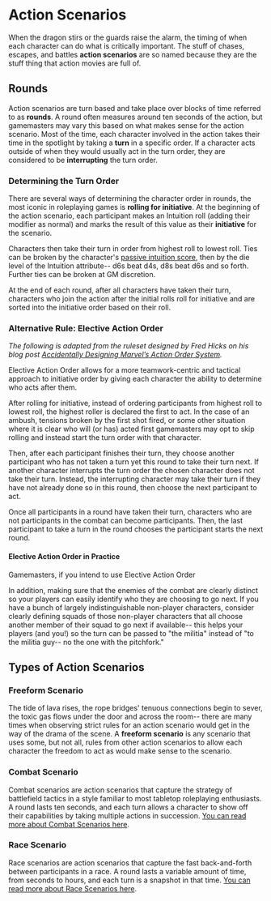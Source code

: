 # Action Scenarios
When the dragon stirs or the guards raise the alarm, the timing of when each character can do what is critically important. The stuff of chases, escapes, and battles **action scenarios** are so named because they are the stuff thing that action movies are full of.

## Rounds

Action scenarios are turn based and take place over blocks of time referred to as **rounds**. A round often measures around ten seconds of the action, but gamemasters may vary this based on what makes sense for the action scenario. Most of the time, each character involved in the action takes their time in the spotlight by taking a **turn** in a specific order. If a character acts outside of when they would usually act in the turn order, they are considered to be **interrupting** the turn order.



### Determining the Turn Order

There are several ways of determining the character order in rounds, the most iconic in roleplaying games is **rolling for initiative**. At the beginning of the action scenario, each participant makes an Intuition roll (adding their modifier as normal) and marks the result of this value as their **initiative** for the scenario.

Characters then take their turn in order from highest roll to lowest roll. Ties can be broken by the character's [passive intuition score](/character/attributes/), then by the die level of the Intuition attribute-- d6s beat d4s, d8s beat d6s and so forth. Further ties can be broken at GM discretion.

At the end of each round, after all characters have taken their turn, characters who join the action after the initial rolls roll for initiative and are sorted into the initiative order based on their roll.



### Alternative Rule: Elective Action Order

_The following is adapted from the ruleset designed by Fred Hicks on his blog post [Accidentally Designing Marvel’s Action Order System](http://www.deadlyfredly.com/2012/02/marvel/)._

Elective Action Order allows for a more teamwork-centric and tactical approach to initiative order by giving each character the ability to determine who acts after them.

After rolling for initiative, instead of ordering participants from highest roll to lowest roll, the highest roller is declared the first to act. In the case of an ambush, tensions broken by the first shot fired, or some other situation where it is clear who will (or has) acted first gamemasters may opt to skip rolling and instead start the turn order with that character.

Then, after each participant finishes their turn, they choose another participant who has not taken a turn yet this round to take their turn next. If another character interrupts the turn order the chosen character does not take their turn. Instead, the interrupting character may take their turn if they have not already done so in this round, then choose the next participant to act.

Once all participants in a round have taken their turn, characters who are not participants in the combat can become participants. Then, the last participant to take a turn in the round chooses the participant starts the next round.



#### Elective Action Order in Practice

Gamemasters, if you intend to use Elective Action Order

In addition, making sure that the enemies of the combat are clearly distinct so your players can easily identify who they are choosing to go next. If you have a bunch of largely indistinguishable non-player characters, consider clearly defining squads of those non-player characters that all choose another member of their squad to go next if available-- this helps your players (and you!) so the turn can be passed to "the militia" instead of "to the militia guy-- no the one with the pitchfork."



## Types of Action Scenarios

### Freeform Scenario

The tide of lava rises, the rope bridges' tenuous connections begin to sever, the toxic gas flows under the door and across the room-- there are many times when observing strict rules for an action scenario would get in the way of the drama of the scene. A **freeform scenario** is any scenario that uses some, but not all, rules from other action scenarios to allow each character the freedom to act as would make sense to the scenario.




### Combat Scenario

Combat scenarios are action scenarios that capture the strategy of battlefield tactics in a style familiar to most tabletop roleplaying enthusiasts. A round lasts ten seconds, and each turn allows a character to show off their capabilities by taking multiple actions in succession. [You can read more about Combat Scenarios here](/action/combat/).



### Race Scenario

Race scenarios are action scenarios that capture the fast back-and-forth between participants in a race. A round lasts a variable amount of time, from seconds to hours, and each turn is a snapshot in that time. [You can read more about Race Scenarios here](/action/racing/).
